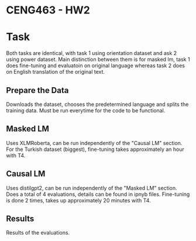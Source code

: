 # CENG463 - HW2

# Task

Both tasks are identical, with task 1 using orientation dataset and ask 2 using power dataset. Main distinction between them is for masked lm, task 1 does fine-tuning and evaluatoin on original language whereas task 2 does on English translation of the original text.

## Prepare the Data
Downloads the dataset, chooses the predetermined language and splits the training data. Must be run everytime for the code to be functional.

## Masked LM
Uses XLMRoberta, can be run independently of the "Causal LM" section. For the Turkish dataset (biggest), fine-tuning takes approximately an hour with T4.

## Causal LM
Uses distilgpt2, can be run independently of the "Masked LM" section. Does a total of 4 evaluations, details can be found in ipnyb files. Fine-tuning is done 2 times, takes up approximately 20 minutes with T4.

## Results
Results of the evaluations.
